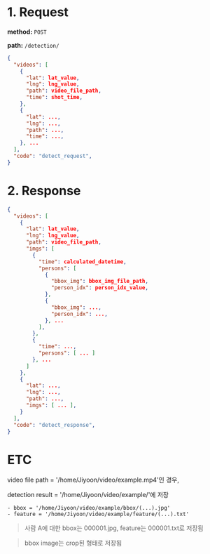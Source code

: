 # 1. Request

**method:** `POST`

**path:** `/detection/`

```json
{
  "videos": [
    {
      "lat": lat_value,
      "lng": lng_value,
      "path": video_file_path,
      "time": shot_time,
    },
    {
      "lat": ...,
      "lng": ...,
      "path": ...,
      "time": ...,
    }, ...
  ],
  "code": "detect_request",
}
```

# 2. Response

```json
{
  "videos": [
    {
      "lat": lat_value,
      "lng": lng_value,
      "path": video_file_path,
      "imgs": [
        {
          "time": calculated_datetime,
          "persons": [
            {
              "bbox_img": bbox_img_file_path,
              "person_idx": person_idx_value,
            },
            {
              "bbox_img": ...,
              "person_idx": ...,
            }, ...
          ],
        },
        {
          "time": ...,
          "persons": [ ... ]
        }, ...
      ]
    },
    {
      "lat": ...,
      "lng": ...,
      "path": ...,
      "imgs": [ ... ],
    }
  ],
  "code": "detect_response",
}
```

# ETC

video file path = '/home/Jiyoon/video/example.mp4'인 경우,

detection result = '/home/Jiyoon/video/example/'에 저장

    - bbox = '/home/Jiyoon/video/example/bbox/(...).jpg'
    - feature = '/home/Jiyoon/video/example/feature/(...).txt'

> 사람 A에 대한 bbox는 000001.jpg, feature는 000001.txt로 저장됨

> bbox image는 crop된 형태로 저장됨
